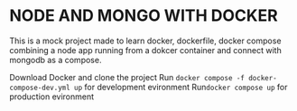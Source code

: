 # NODE AND MONGO WITH DOCKER
This is a mock project made to learn docker, dockerfile, docker compose combining a node app running from a dokcer container and connect with mongodb as a compose.

Download Docker and clone the project
Run `docker compose -f docker-compose-dev.yml up` for development evironment
Run`docker compose up` for production evironment
